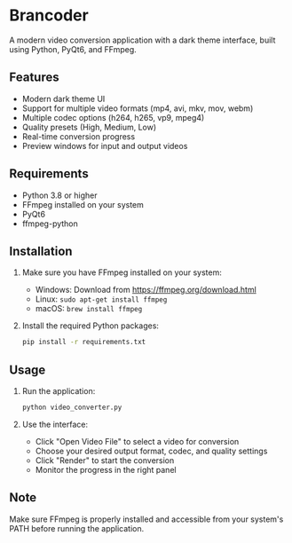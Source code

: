 # Brancoder

A modern video conversion application with a dark theme interface, built using Python, PyQt6, and FFmpeg.

## Features

- Modern dark theme UI
- Support for multiple video formats (mp4, avi, mkv, mov, webm)
- Multiple codec options (h264, h265, vp9, mpeg4)
- Quality presets (High, Medium, Low)
- Real-time conversion progress
- Preview windows for input and output videos

## Requirements

- Python 3.8 or higher
- FFmpeg installed on your system
- PyQt6
- ffmpeg-python

## Installation

1. Make sure you have FFmpeg installed on your system:
   - Windows: Download from https://ffmpeg.org/download.html
   - Linux: `sudo apt-get install ffmpeg`
   - macOS: `brew install ffmpeg`

2. Install the required Python packages:
   ```bash
   pip install -r requirements.txt
   ```

## Usage

1. Run the application:
   ```bash
   python video_converter.py
   ```

2. Use the interface:
   - Click "Open Video File" to select a video for conversion
   - Choose your desired output format, codec, and quality settings
   - Click "Render" to start the conversion
   - Monitor the progress in the right panel

## Note

Make sure FFmpeg is properly installed and accessible from your system's PATH before running the application. 